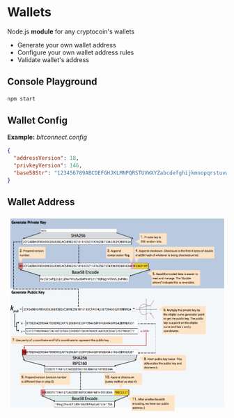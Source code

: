 # Wallets
Node.js **module** for any cryptocoin's wallets

- Generate your own wallet address
- Configure your own wallet address rules
- Validate wallet's address

## Console Playground

```javascript
npm start
```

## Wallet Config
**Example:** _bitconnect.config_

```json
{
  "addressVersion": 18,
  "privkeyVersion": 146,
  "base58Str": "123456789ABCDEFGHJKLMNPQRSTUVWXYZabcdefghijkmnopqrstuvwxyz"
}
```
## Wallet Address

![](assets/address_generation.png)